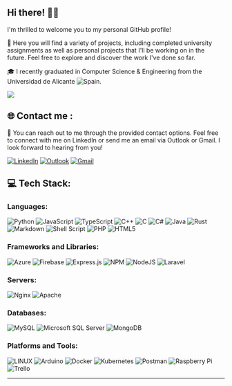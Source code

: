 ## Hi there! 🐱‍👤

I'm thrilled to welcome you to my personal GitHub profile!

🚀 Here you will find a variety of projects, including completed university assignments as well as personal projects that I'll be working on in the future. Feel free to explore and discover the work I've done so far.

🎓 I recently graduated in Computer Science & Engineering from the Universidad de Alicante ![Spain](https://raw.githubusercontent.com/stevenrskelton/flag-icon/master/png/16/country-4x3/es.png "Spain").

[![](https://visitcount.itsvg.in/api?id=Javiiiis&icon=5&color=12)](https://visitcount.itsvg.in)

## 🌐 Contact me :

📩 You can reach out to me through the provided contact options. Feel free to connect with me on LinkedIn or send me an email via Outlook or Gmail. I look forward to hearing from you!

[![LinkedIn](https://img.shields.io/badge/LinkedIn-0077B5?style=for-the-badge&logo=linkedin&logoColor=white)](https://linkedin.com/in/jav1pm)
[![Outlook](https://img.shields.io/badge/Microsoft_Outlook-0078D4?style=for-the-badge&logo=microsoft-outlook&logoColor=white)](mailto:jav1pm@outlook.es)
[![Gmail](https://img.shields.io/badge/Gmail-D14836?style=for-the-badge&logo=gmail&logoColor=white)](https://mail.google.com/mail/?view=cm&source=mailto&to=[javi18pm@gmail.com])

## 💻 Tech Stack:

### Languages:
![Python](https://img.shields.io/badge/python-3670A0?style=flat&logo=python&logoColor=ffdd54)
![JavaScript](https://img.shields.io/badge/javascript-%23323330.svg?style=flat&logo=javascript&logoColor=%23F7DF1E)
![TypeScript](https://img.shields.io/badge/typescript-%23007ACC.svg?style=flat&logo=typescript&logoColor=white)
![C++](https://img.shields.io/badge/c++-%2300599C.svg?style=flat&logo=c%2B%2B&logoColor=white)
![C](https://img.shields.io/badge/c-%2300599C.svg?style=flat&logo=c&logoColor=white)
![C#](https://img.shields.io/badge/c%23-%23239120.svg?style=flat&logo=c-sharp&logoColor=white)
![Java](https://img.shields.io/badge/java-%23ED8B00.svg?style=flat&logo=java&logoColor=white)
![Rust](https://img.shields.io/badge/rust-%23000000.svg?style=flat&logo=rust&logoColor=white)
![Markdown](https://img.shields.io/badge/markdown-%23000000.svg?style=flat&logo=markdown&logoColor=white)
![Shell Script](https://img.shields.io/badge/shell_script-%23121011.svg?style=flat&logo=gnu-bash&logoColor=white)
![PHP](https://img.shields.io/badge/php-%23777BB4.svg?style=flat&logo=php&logoColor=white)
![HTML5](https://img.shields.io/badge/html5-%23E34F26.svg?style=flat&logo=html5&logoColor=white)

### Frameworks and Libraries:
![Azure](https://img.shields.io/badge/azure-%230072C6.svg?style=flat&logo=azure-devops&logoColor=white)
![Firebase](https://img.shields.io/badge/firebase-%23039BE5.svg?style=flat&logo=firebase)
![Express.js](https://img.shields.io/badge/express.js-%23404d59.svg?style=flat&logo=express&logoColor=%2361DAFB)
![NPM](https://img.shields.io/badge/NPM-%23000000.svg?style=flat&logo=npm&logoColor=white)
![NodeJS](https://img.shields.io/badge/node.js-6DA55F?style=flat&logo=node.js&logoColor=white)
![Laravel](https://img.shields.io/badge/Laravel-%23FF2D20.svg?style=flat&logo=laravel&logoColor=white)

### Servers:
![Nginx](https://img.shields.io/badge/nginx-%23009639.svg?style=flat&logo=nginx&logoColor=white)
![Apache](https://img.shields.io/badge/apache-%23D42029.svg?style=flat&logo=apache&logoColor=white)

### Databases:
![MySQL](https://img.shields.io/badge/mysql-%2300f.svg?style=flat&logo=mysql&logoColor=white)
![Microsoft SQL Server](https://img.shields.io/badge/Microsoft%20SQL%20Server-CC2927?style=flat&logo=microsoft%20sql%20server&logoColor=white)
![MongoDB](https://img.shields.io/badge/MongoDB-%234ea94b.svg?style=flat&logo=mongodb&logoColor=white)

### Platforms and Tools:
![LINUX](https://img.shields.io/badge/Linux-FCC624?style=flat&logo=linux&logoColor=black)
![Arduino](https://img.shields.io/badge/-Arduino-00979D?style=flat&logo=Arduino&logoColor=white)
![Docker](https://img.shields.io/badge/docker-%230db7ed.svg?style=flat&logo=docker&logoColor=white)
![Kubernetes](https://img.shields.io/badge/kubernetes-%23326ce5.svg?style=flat&logo=kubernetes&logoColor=white)
![Postman](https://img.shields.io/badge/Postman-FF6C37?style=flat&logo=postman&logoColor=white)
![Raspberry Pi](https://img.shields.io/badge/-RaspberryPi-C51A4A?style=flat&logo=Raspberry-Pi)
![Trello](https://img.shields.io/badge/Trello-%23026AA7.svg?style=flat&logo=Trello&logoColor=white)

---
